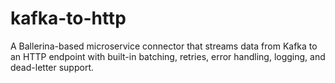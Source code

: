 # kafka-to-http
A Ballerina-based microservice connector that streams data from Kafka to an HTTP endpoint with built-in batching, retries, error handling, logging, and dead-letter support.
